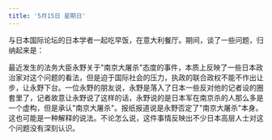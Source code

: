 ```yaml
---
title: '5月15日 星期日'
---
```


与日本国际论坛的日本学者一起吃早饭，在意大利餐厅。期间，谈了一些问题，归纳起来是：

最近发生的法务大臣永野关于"南京大屠杀"态度的事件，本质上反映了一些日本政治家对这个问题的看法，但是迫于国际社会的压力，执政的联合政权不能不作出让步，让永野下台。一位永野的朋友说，永野是落入了日本一些反对他的记者设的圈套里了，记者故意让永野说了这样的话，永野说的是日本军在南京杀的人那么多是一个虚构，但是承认"南京大屠杀"。报纸报道说是永野否定了"南京大屠杀"本身。这也可能是一种解释的说法。不论怎么说，这件事情反映出不少日本高层人士对这个问题没有深刻认识。

